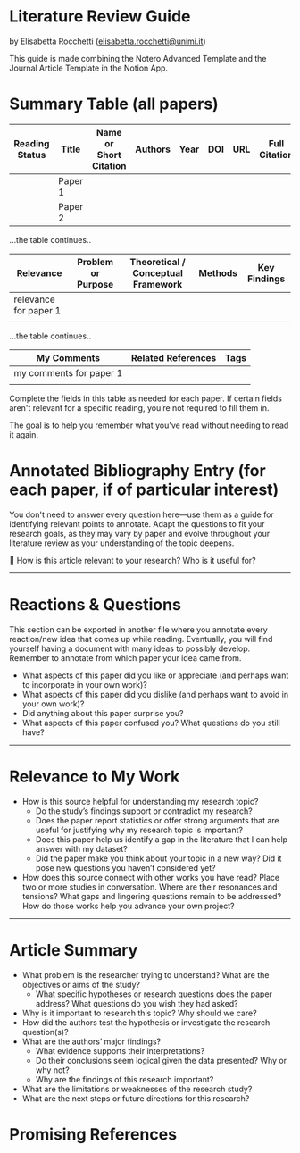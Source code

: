 # Literature Review Guide

by Elisabetta Rocchetti (elisabetta.rocchetti@unimi.it)

This guide is made combining the Notero Advanced Template and the Journal Article Template in the Notion App.

# Summary Table (all papers)

| Reading Status | Title | Name or Short Citation | Authors | Year | DOI | URL | Full Citation |
| --- | --- | --- | --- | --- | --- | --- | --- |
|  | Paper 1 |  |  |  |  |  |  |
|  | Paper 2 |  |  |  |  |  |  |

…the table continues..

| Relevance | Problem or Purpose | Theoretical / Conceptual Framework | Methods | Key Findings |
| --- | --- | --- | --- | --- |
| relevance for paper 1 |  |  |  |  |
|  |  |  |  |  |

…the table continues..

| My Comments | Related References | Tags |
| --- | --- | --- |
| my comments for paper 1 |  |  |
|  |  |  |

Complete the fields in this table as needed for each paper. If certain fields aren't relevant for a specific reading, you’re not required to fill them in.

The goal is to help you remember what you've read without needing to read it again.

# Annotated Bibliography Entry (for each paper, if of particular interest)

You don't need to answer every question here—use them as a guide for identifying relevant points to annotate. Adapt the questions to fit your research goals, as they may vary by paper and evolve throughout your literature review as your understanding of the topic deepens.

<aside>
📌 How is this article relevant to your research? Who is it useful for?

</aside>

---

# Reactions & Questions

This section can be exported in another file where you annotate every reaction/new idea that comes up while reading. Eventually, you will find yourself having a document with many ideas to possibly develop. Remember to annotate from which paper your idea came from.

- What aspects of this paper did you like or appreciate (and perhaps want to incorporate in your own work)?
- What aspects of this paper did you dislike (and perhaps want to avoid in your own work)?
- Did anything about this paper surprise you?
- What aspects of this paper confused you? What questions do you still have?

---

# Relevance to My Work

- How is this source helpful for understanding my research topic?
    - Do the study’s findings support or contradict my research?
    - Does the paper report statistics or offer strong arguments that are useful for justifying why my research topic is important?
    - Does this paper help us identify a gap in the literature that I can help answer with my dataset?
    - Did the paper make you think about your topic in a new way? Did it pose new questions you haven’t considered yet?
- How does this source connect with other works you have read? Place two or more studies in conversation. Where are their resonances and tensions? What gaps and lingering questions remain to be addressed? How do those works help you advance your own project?

---

# Article Summary

- What problem is the researcher trying to understand? What are the objectives or aims of the study?
    - What specific hypotheses or research questions does the paper address? What questions do you wish they had asked?
- Why is it important to research this topic? Why should we care?
- How did the authors test the hypothesis or investigate the research question(s)?
- What are the authors’ major findings?
    - What evidence supports their interpretations?
    - Do their conclusions seem logical given the data presented? Why or why not?
    - Why are the findings of this research important?
- What are the limitations or weaknesses of the research study?
- What are the next steps or future directions for this research?

# Promising References